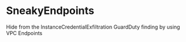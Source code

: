 # SneakyEndpoints
Hide from the InstanceCredentialExfiltration GuardDuty finding by using VPC Endpoints
